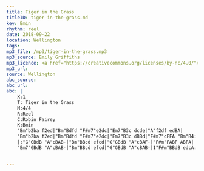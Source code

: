 ```yaml
---
title: Tiger in the Grass
titleID: tiger-in-the-grass.md
key: Bmin
rhythm: reel
date: 2018-09-22
location: Wellington
tags:
mp3_file: /mp3/tiger-in-the-grass.mp3
mp3_source: Emily Griffiths
mp3_licence: <a href="https://creativecommons.org/licenses/by-nc/4.0/">CC-BY-NC-4.0</a>
mp3_url:
source: Wellington
abc_source: 
abc_url:
abc: |
    X:1
    T: Tiger in the Grass
    M:4/4
    R:Reel
    C:Robin Fairey
    K:Bmin
    "Bm"b2ba f2ed|"Bm"Bdfd "F#m7"e2dc|"Em7"B3c dcde|"A"f2df edBA|
    "Bm"b2ba f2ed|"Bm"Bdfd "F#m7"e2dc|"Em7"B3c dBBd|"F#m7"cFFA "Bm"B4:|
    |:"G"GBdB "A"cBAB-|"Bm"BBcd efcd|"G"GBdB "A"cBAF-|"F#m"FABF ABFA|
    "Em7"GBdB "A"cBAB-|"Bm"BBcd efcd|"G"GBdB "A"cBAB-|1"F#m"BBdB edcA:|2"A"BBcd "Bm"efaf|| b4|]


---
```

